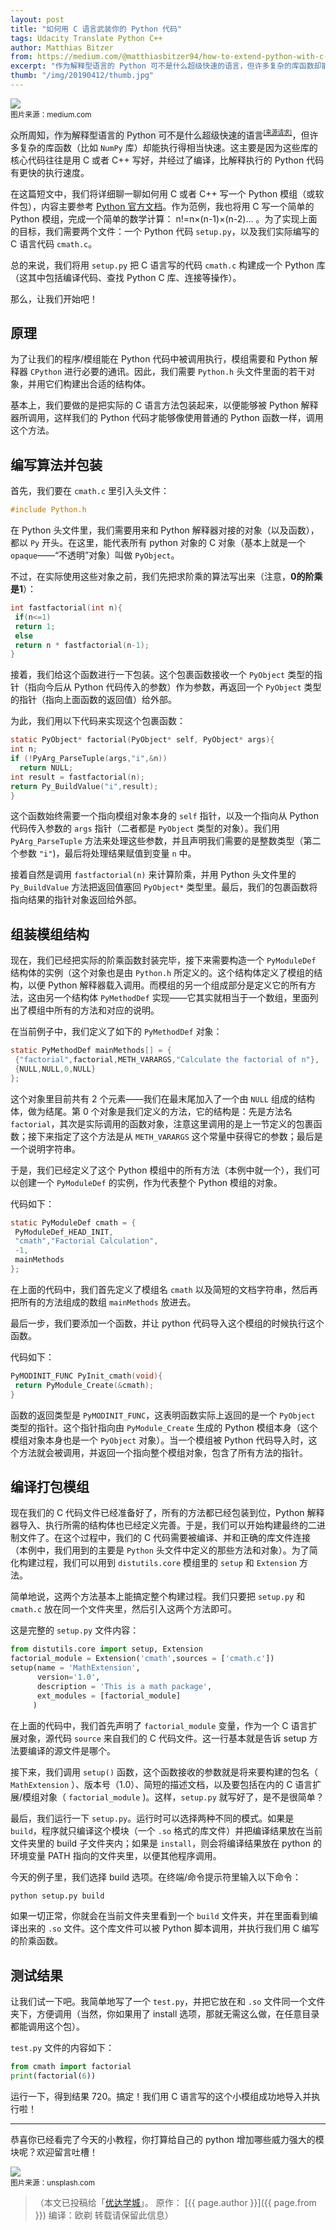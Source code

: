 ```yaml
---
layout: post
title: "如何用 C 语言武装你的 Python 代码"
tags: Udacity Translate Python C++
author: Matthias Bitzer
from: https://medium.com/@matthiasbitzer94/how-to-extend-python-with-c-c-code-aa205417b2aa
excerpt: "作为解释型语言的 Python 可不是什么超级快速的语言，但许多复杂的库函数却能执行得相当快速。你有没有想过这是怎么一回事呢？"
thumb: "/img/20190412/thumb.jpg"
---
```

<img src="/img/20190412/001.jpeg" /><br><small>
图片来源：medium.com</small>

<span style="background-color:#eaecf0;color:#222222">众所周知，作为解释型语言的 Python 可不是什么超级快速的语言</span><sup><small>[[来源请求]](https://zh.wikipedia.org/zh-cn/Wikipedia:%E6%9D%A5%E6%BA%90%E8%AF%B7%E6%B1%82)</small></sup>，但许多复杂的库函数（比如 `NumPy` 库）却能执行得相当快速。这主要是因为这些库的核心代码往往是用 C 或者 C++ 写好，并经过了编译，比解释执行的 Python 代码有更快的执行速度。

在这篇短文中，我们将详细聊一聊如何用 C 或者 C++ 写一个 Python 模组（或软件包），内容主要参考 [Python 官方文档](https://docs.python.org/3/extending/extending.html#a-simple-example)。作为范例，我也将用 C 写一个简单的 Python 模组，完成一个简单的数学计算：<span class="hl"> n!=n×(n-1)×(n-2)… </span> 。为了实现上面的目标，我们需要两个文件：一个 Python 代码 `setup.py`，以及我们实际编写的 C 语言代码 `cmath.c`。

总的来说，我们将用 `setup.py` 把 C 语言写的代码 `cmath.c` 构建成一个 Python 库（这其中包括编译代码、查找 Python C 库、连接等操作）。

那么，让我们开始吧！

## 原理

为了让我们的程序/模组能在 Python 代码中被调用执行，模组需要和 Python 解释器 `CPython` 进行必要的通讯。因此，我们需要 `Python.h` 头文件里面的若干对象，并用它们构建出合适的结构体。

基本上，我们要做的是把实际的 C 语言方法包装起来，以便能够被 Python 解释器所调用，这样我们的 Python 代码才能够像使用普通的 Python 函数一样，调用这个方法。

## 编写算法并包装

首先，我们要在 `cmath.c` 里引入头文件：

```c
#include Python.h
```

在 Python 头文件里，我们需要用来和 Python 解释器对接的对象（以及函数），都以 `Py` 开头。在这里，能代表所有 python 对象的 C 对象（基本上就是一个`opaque`——“不透明”对象）叫做 `PyObject`。

不过，在实际使用这些对象之前，我们先把求阶乘的算法写出来（注意，**0的阶乘是1**）：

```c
int fastfactorial(int n){
 if(n<=1)
 return 1;
 else
 return n * fastfactorial(n-1);
}
```

接着，我们给这个函数进行一下包装。这个包裹函数接收一个 `PyObject` 类型的指针（指向今后从 Python 代码传入的参数）作为参数，再返回一个 `PyObject` 类型的指针（指向上面函数的返回值）给外部。

为此，我们用以下代码来实现这个包裹函数：

```c
static PyObject* factorial(PyObject* self, PyObject* args){
int n;
if (!PyArg_ParseTuple(args,"i",&n))
  return NULL;
int result = fastfactorial(n);
return Py_BuildValue("i",result);
}
```

这个函数始终需要一个指向模组对象本身的 `self` 指针，以及一个指向从 Python 代码传入参数的 `args` 指针（二者都是 `PyObject` 类型的对象）。我们用 `PyArg_ParseTuple` 方法来处理这些参数，并且声明我们需要的是整数类型（第二个参数 `"i"`)，最后将处理结果赋值到变量 `n` 中。

接着自然是调用 `fastfactorial(n)` 来计算阶乘，并用 Python 头文件里的 `Py_BuildValue` 方法把返回值塞回 `PyObject*` 类型里。最后，我们的包裹函数将指向结果的指针对象返回给外部。

## 组装模组结构

现在，我们已经把实际的阶乘函数封装完毕，接下来需要构造一个 `PyModuleDef` 结构体的实例（这个对象也是由 `Python.h` 所定义的。这个结构体定义了模组的结构，以便 Python 解释器载入调用。而模组的另一个组成部分是定义它的所有方法，这由另一个结构体 `PyMethodDef` 实现——它其实就相当于一个数组，里面列出了模组中所有的方法和对应的说明。

在当前例子中，我们定义了如下的 `PyMethodDef` 对象：

```c
static PyMethodDef mainMethods[] = {
 {"factorial",factorial,METH_VARARGS,"Calculate the factorial of n"},
 {NULL,NULL,0,NULL}
};
```

这个对象里目前共有 2 个元素——我们在最末尾加入了一个由 `NULL` 组成的结构体，做为结尾。第 0 个对象是我们定义的方法，它的结构是：先是方法名 `factorial`，其次是实际调用的函数对象，注意这里调用的是上一节定义的包裹函数；接下来指定了这个方法是从 `METH_VARARGS` 这个常量中获得它的参数；最后是一个说明字符串。

于是，我们已经定义了这个 Python 模组中的所有方法（本例中就一个），我们可以创建一个 `PyModuleDef` 的实例，作为代表整个 Python 模组的对象。

代码如下：

```c
static PyModuleDef cmath = {
 PyModuleDef_HEAD_INIT,
 "cmath","Factorial Calculation",
 -1,
 mainMethods
};
```

在上面的代码中，我们首先定义了模组名 `cmath` 以及简短的文档字符串，然后再把所有的方法组成的数组 `mainMethods` 放进去。

最后一步，我们要添加一个函数，并让 python 代码导入这个模组的时候执行这个函数。

代码如下：

```c
PyMODINIT_FUNC PyInit_cmath(void){
 return PyModule_Create(&cmath);
}
```

函数的返回类型是 `PyMODINIT_FUNC`，这表明函数实际上返回的是一个 `PyObject` 类型的指针。这个指针指向由 `PyModule_Create` 生成的 Python 模组本身（这个模组对象本身也是一个 `PyObject` 对象）。当一个模组被 Python 代码导入时，这个方法就会被调用，并返回一个指向整个模组对象，包含了所有方法的指针。

## 编译打包模组

现在我们的 C 代码文件已经准备好了，所有的方法都已经包装到位，Python 解释器导入、执行所需的结构体也已经定义完善。于是，我们可以开始构建最终的二进制文件了。在这个过程中，我们的 C 代码需要被编译、并和正确的库文件连接（本例中，我们用到的主要是 `Python` 头文件中定义的那些方法和对象）。为了简化构建过程，我们可以用到 `distutils.core` 模组里的 `setup` 和 `Extension` 方法。

简单地说，这两个方法基本上能搞定整个构建过程。我们只要把 `setup.py` 和 `cmath.c` 放在同一个文件夹里，然后引入这两个方法即可。

这是完整的 `setup.py` 文件内容：

```python
from distutils.core import setup, Extension
factorial_module = Extension('cmath',sources = ['cmath.c'])
setup(name = 'MathExtension',
      version='1.0',
      description = 'This is a math package',
      ext_modules = [factorial_module]
     )
```

在上面的代码中，我们首先声明了 `factorial_module` 变量，作为一个 C 语言扩展对象，源代码 `source` 来自我们的 C 代码文件。这一行基本就是告诉 setup 方法要编译的源文件是哪个。

接下来，我们调用 `setup()` 函数，这个函数接收的参数就是将来要构建的包名（ `MathExtension` ）、版本号（1.0）、简短的描述文档，以及要包括在内的 C 语言扩展/模组对象（ `factorial_module` )。这样，`setup.py` 就写好了，是不是很简单？

最后，我们运行一下 `setup.py`。运行时可以选择两种不同的模式。如果是 `build`，程序就只编译这个模块（一个 `.so` 格式的库文件）并把编译结果放在当前文件夹里的 build 子文件夹内；如果是 `install`，则会将编译结果放在 python 的环境变量 PATH 指向的文件夹里，以便其他程序调用。

今天的例子里，我们选择 build 选项。在终端/命令提示符里输入以下命令：

```BASH
python setup.py build
```

如果一切正常，你就会在当前文件夹里看到一个 `build` 文件夹，并在里面看到编译出来的 `.so` 文件。这个库文件可以被 Python 脚本调用，并执行我们用 C 编写的阶乘函数。

## 测试结果

让我们试一下吧。我简单地写了一个 `test.py`，并把它放在和 `.so` 文件同一个文件夹下，方便调用（当然，你如果用了 install 选项，那就无需这么做，在任意目录都能调用这个包）。

`test.py` 文件的内容如下：

```python
from cmath import factorial
print(factorial(6))
```

运行一下，得到结果 720。搞定！我们用 C 语言写的这个小模组成功地导入并执行啦！

<hr>

恭喜你已经看完了今天的小教程，你打算给自己的 python 增加哪些威力强大的模块呢？欢迎留言吐槽！

<img src="/img/20190412/002.jpg" /><br><small>
图片来源：unsplash.com</small>

>（本文已投稿给「[优达学城](https://cn.udacity.com)」。 原作： [{{ page.author }}]({{ page.from }}) 编译：欧剃 转载请保留此信息）
